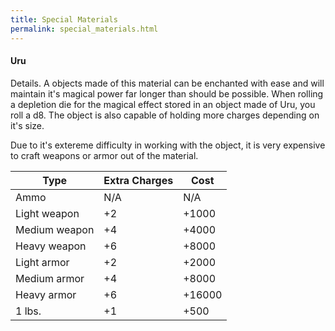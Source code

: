 ```yaml
---
title: Special Materials
permalink: special_materials.html
---
```


#### Uru
Details. A objects made of this material can be enchanted with ease and will maintain it's magical power far longer than should be possible. When rolling a depletion die for the magical effect stored in an object made of Uru, you roll a d8. The object is also capable of holding more charges depending on it's size.

Due to it's extereme difficulty in working with the object, it is very expensive to craft weapons or armor out of the material. 

Type|Extra Charges|Cost
---|---|---
Ammo|N/A|N/A
Light weapon|+2|+1000
Medium weapon|+4|+4000
Heavy weapon|+6|+8000
Light armor|+2|+2000
Medium armor|+4|+8000
Heavy armor|+6|+16000
1 lbs.|+1|+500

